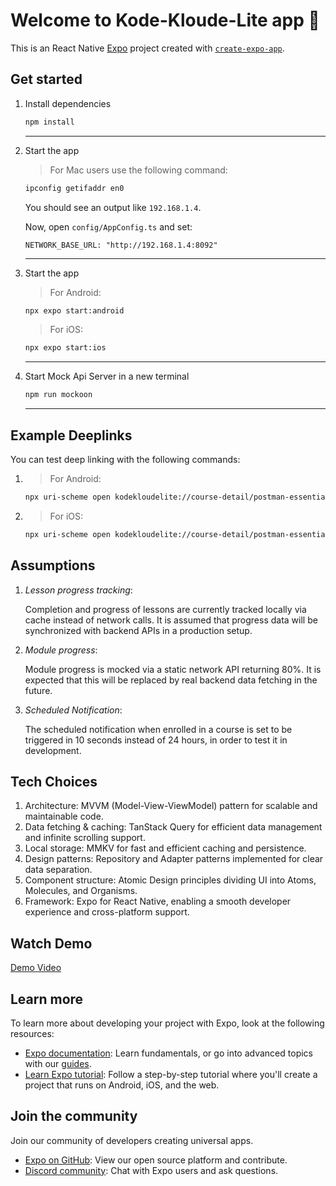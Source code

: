 # Welcome to Kode-Kloude-Lite app 👋

This is an React Native [Expo](https://expo.dev) project created with [`create-expo-app`](https://www.npmjs.com/package/create-expo-app).

## Get started

1. Install dependencies

   ```bash
   npm install
   ```
   ---

2. Start the app

   > For Mac users use the following command:

   ```bash
   ipconfig getifaddr en0
   ```
   You should see an output like `192.168.1.4`.
   
   Now, open `config/AppConfig.ts` and set:

   ```NETWORK_BASE_URL: "http://192.168.1.4:8092"```


   ---

3. Start the app

   > For Android:
   ```bash
   npx expo start:android
   ```

   > For iOS:
   ```bash
   npx expo start:ios
   ```
   ---

4. Start Mock Api Server in a new terminal

   ```bash
   npm run mockoon
   ```
   ---

## Example Deeplinks

You can test deep linking with the following commands:

 1. > For Android:

      ```bash
      npx uri-scheme open kodekloudelite://course-detail/postman-essentials --android
      ```


 2. > For iOS:

      ```bash
      npx uri-scheme open kodekloudelite://course-detail/postman-essentials --ios
      ```

## Assumptions

1. *Lesson progress tracking*:

   Completion and progress of lessons are currently tracked locally via cache instead of network calls. It is assumed that progress data will be synchronized with backend APIs in a production setup.
2. *Module progress*:
   
   Module progress is mocked via a static network API returning 80%. It is expected that this will be replaced by real backend data fetching in the future.

2. *Scheduled Notification*:
   
   The scheduled notification when enrolled in a course is set to be triggered in 10 seconds instead of 24 hours, in order to test it in development.

## Tech Choices

1. Architecture: MVVM (Model-View-ViewModel) pattern for scalable and maintainable code.
2. Data fetching & caching: TanStack Query for efficient data management and infinite scrolling support.
3. Local storage: MMKV for fast and efficient caching and persistence.
4. Design patterns: Repository and Adapter patterns implemented for clear data separation.
5. Component structure: Atomic Design principles dividing UI into Atoms, Molecules, and Organisms.
6. Framework: Expo for React Native, enabling a smooth developer experience and cross-platform support.

## Watch Demo

[Demo Video](https://drive.google.com/file/d/1d-oHXKX0ynjXWtdtdurjmclejF0lw5uG/view?usp=sharing)

## Learn more

To learn more about developing your project with Expo, look at the following resources:

- [Expo documentation](https://docs.expo.dev/): Learn fundamentals, or go into advanced topics with our [guides](https://docs.expo.dev/guides).
- [Learn Expo tutorial](https://docs.expo.dev/tutorial/introduction/): Follow a step-by-step tutorial where you'll create a project that runs on Android, iOS, and the web.

## Join the community

Join our community of developers creating universal apps.

- [Expo on GitHub](https://github.com/expo/expo): View our open source platform and contribute.
- [Discord community](https://chat.expo.dev): Chat with Expo users and ask questions.
